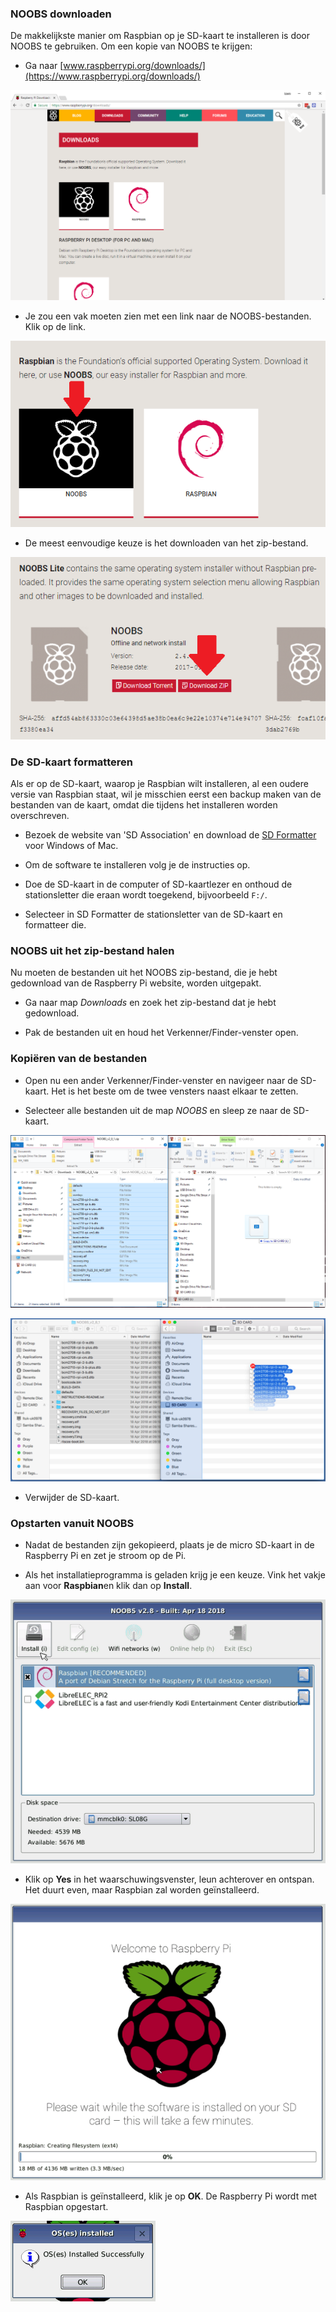 ### NOOBS downloaden

De makkelijkste manier om Raspbian op je SD-kaart te installeren is door NOOBS te gebruiken. Om een ​​kopie van NOOBS te krijgen:

+ Ga naar [www.raspberrypi.org/downloads/](https://www.raspberrypi.org/downloads/)

![Downloads page](images/downloads-page.png)

+ Je zou een vak moeten zien met een link naar de NOOBS-bestanden. Klik op de link.

![Click on NOOBS](images/click-noobs.png)

+ De meest eenvoudige keuze is het downloaden van het zip-bestand.

![Download zip](images/download-zip.png)

### De SD-kaart formatteren

Als er op de SD-kaart, waarop je Raspbian wilt installeren, al een oudere versie van Raspbian staat, wil je misschien eerst een backup maken van de bestanden van de kaart, omdat die tijdens het installeren worden overschreven.

+ Bezoek de website van 'SD Association' en download de [SD Formatter](https://www.sdcard.org/downloads/formatter_4/index.html) voor Windows of Mac.

+ Om de software te installeren volg je de instructies op.

+ Doe de SD-kaart in de computer of SD-kaartlezer en onthoud de stationsletter die eraan wordt toegekend, bijvoorbeeld `F:/`.

+ Selecteer in SD Formatter de stationsletter van de SD-kaart en formatteer die.

### NOOBS uit het zip-bestand halen

Nu moeten de bestanden uit het NOOBS zip-bestand, die je hebt gedownload van de Raspberry Pi website, worden uitgepakt.

+ Ga naar map *Downloads* en zoek het zip-bestand dat je hebt gedownload.

+ Pak de bestanden uit en houd het Verkenner/Finder-venster open.

### Kopiëren van de bestanden

+ Open nu een ander Verkenner/Finder-venster en navigeer naar de SD-kaart. Het is het beste om de twee vensters naast elkaar te zetten.

+ Selecteer alle bestanden uit de map *NOOBS* en sleep ze naar de SD-kaart.

![windows copy](images/copy3.png)

![macos copy](images/macos_copy.png)

+ Verwijder de SD-kaart.

### Opstarten vanuit NOOBS

+ Nadat de bestanden zijn gekopieerd, plaats je de micro SD-kaart in de Raspberry Pi en zet je stroom op de Pi.

+ Als het installatieprogramma is geladen krijg je een keuze. Vink het vakje aan voor **Raspbian**en klik dan op **Install**.

![install](images/install.png)

+ Klik op **Yes** in het waarschuwingsvenster, leun achterover en ontspan. Het duurt even, maar Raspbian zal worden geïnstalleerd.

![installing](images/installing.png)

+ Als Raspbian is geïnstalleerd, klik je op **OK**. De Raspberry Pi wordt met Raspbian opgestart.

![installed](images/installed.png)